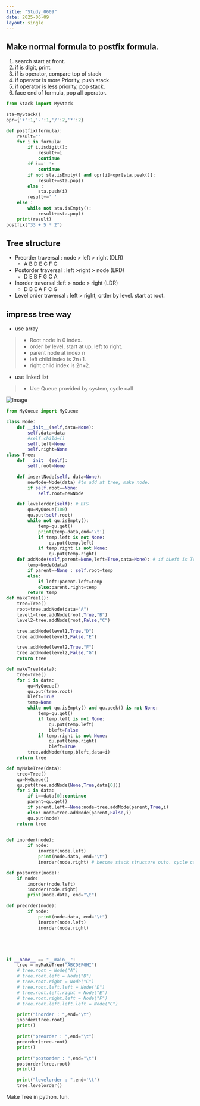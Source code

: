 ```yaml
---
title: "Study_0609"
date: 2025-06-09
layout: single
---
```

## Make normal formula to postfix formula.
1. search start at front.
2. if is digit, print.
3. if is operator, compare top of stack
4. if operator is more Priority, push stack.
5. if operator is less priority, pop stack.
6. face end of formula, pop all operator.

```py
from Stack import MyStack

sta=MyStack()
opr={'+':1,'-':1,'/':2,'*':2}

def postfix(formula):
    result=""
    for i in formula:
        if i.isdigit():
            result+=i
            continue
        if i==' ':
            continue
        if not sta.isEmpty() and opr[i]<opr[sta.peek()]:
            result+=sta.pop()
        else : 
            sta.push(i)
        result+=' '
    else : 
        while not sta.isEmpty():
            result+=sta.pop()
    print(result)
postfix("33 + 5 * 2")
```


## Tree structure
- Preorder traversal : node > left > right (DLR)
  - A B D E C F G
- Postorder traversal : left >right > node (LRD)
  - D E B F G C A
- Inorder traversal :left > node > right (LDR)
  - D B E A F C G
- Level order traversal : left > right, order by level. start at root.

## impress tree way
- use array
> - Root node in 0 index. 
> - order by level, start at up, left to right.
> - parent node at index n
> - left child index is 2n+1.
> - right child index is 2n+2.
- use linked list
> - Use Queue provided by system, cycle call

![Image](https://github.com/user-attachments/assets/125a0ba2-e53a-4a68-bfae-418e2a546b7e)

```py
from MyQueue import MyQueue

class Node:
    def __init__(self,data=None):
        self.data=data
        #self.child=[]
        self.left=None
        self.right=None
class Tree:
    def __init__(self):
        self.root=None

    def insertNode(self, data=None):
        newNode=Node(data) #to add at tree, make node.
        if self.root==None:
            self.root=newNode

    def levelorder(self): # BFS
        qu=MyQueue(100)
        qu.put(self.root)
        while not qu.isEmpty():
            temp=qu.get()
            print(temp.data,end='\t')
            if temp.left is not None:
                qu.put(temp.left)
            if temp.right is not None:
                qu.put(temp.right)
    def addNode(self,parent=None,left=True,data=None): # if bLeft is True, add left. False,add right.
        temp=Node(data)
        if parent==None : self.root=temp
        else: 
            if left:parent.left=temp
            else:parent.right=temp
        return temp
def makeTree1():
    tree=Tree()
    root=tree.addNode(data="A")
    level1=tree.addNode(root,True,"B")
    level2=tree.addNode(root,False,"C")

    tree.addNode(level1,True,"D")
    tree.addNode(level1,False,"E")

    tree.addNode(level2,True,"F")
    tree.addNode(level2,False,"G")
    return tree

def makeTree(data):
    tree=Tree()
    for i in data:
        qu=MyQueue()
        qu.put(tree.root)
        bleft=True
        temp=None
        while not qu.isEmpty() and qu.peek() is not None:
            temp=qu.get()
            if temp.left is not None:
                qu.put(temp.left)
                bleft=False
            if temp.right is not None:
                qu.put(temp.right)
                bleft=True
        tree.addNode(temp,bleft,data=i)
    return tree

def myMakeTree(data):
    tree=Tree()
    qu=MyQueue()
    qu.put(tree.addNode(None,True,data[0]))
    for i in data:
        if i==data[0]:continue
        parent=qu.get()
        if parent.left==None:node=tree.addNode(parent,True,i)
        else: node=tree.addNode(parent,False,i)
        qu.put(node)
    return tree
    

def inorder(node):
        if node:
            inorder(node.left)
            print(node.data, end="\t")
            inorder(node.right) # become stack structure outo. cycle call.

def postorder(node):
    if node:
        inorder(node.left)
        inorder(node.right)
        print(node.data, end="\t")

def preorder(node):
        if node:
            print(node.data, end="\t")
            inorder(node.left)
            inorder(node.right)





if __name__ == "__main__":
    tree = myMakeTree("ABCDEFGHI")
    # tree.root = Node("A")
    # tree.root.left = Node("B")
    # tree.root.right = Node("C")
    # tree.root.left.left = Node("D")
    # tree.root.left.right = Node("E")
    # tree.root.right.left = Node("F")
    # tree.root.left.left.left = Node("G")

    print("inorder : ",end="\t")
    inorder(tree.root)
    print()

    print("preorder : ",end="\t")
    preorder(tree.root)
    print()

    print("postorder : ",end="\t")
    postorder(tree.root)
    print()

    print("levelorder : ",end='\t')
    tree.levelorder()
```

Make Tree in python. fun.

